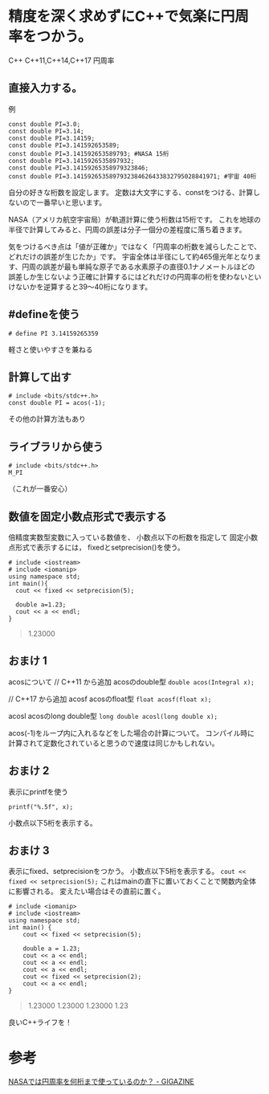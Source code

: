 <!--
title:   C++で気楽に円周率をつかう
tags:    C++,C++11,円周率,競技プログラミング
id:      9ee473a2ed126195cddd
private: false
-->
# 精度を深く求めずにC++で気楽に円周率をつかう。

C++
C++11,C++14,C++17
円周率


## 直接入力する。
例

```
const double PI=3.0;
const double PI=3.14;
const double PI=3.14159;
const double PI=3.141592653589;
const double PI=3.141592653589793; #NASA 15桁
const double PI=3.1415926535897932;
const double PI=3.14159265358979323846;
const double PI=3.1415926535897932384626433832795028841971; #宇宙 40桁

```

自分の好きな桁数を設定します。
定数は大文字にする、constをつける、計算しないので一番早いと思います。

NASA（アメリカ航空宇宙局）が軌道計算に使う桁数は15桁です。
これを地球の半径で計算してみると、円周の誤差は分子一個分の差程度に落ち着きます。

気をつけるべき点は「値が正確か」ではなく「円周率の桁数を減らしたことで、どれだけの誤差が生じたか」です。
宇宙全体は半径にして約465億光年となります、円周の誤差が最も単純な原子である水素原子の直径0.1ナノメートルほどの誤差しか生じないよう正確に計算するにはどれだけの円周率の桁を使わないといけないかを逆算すると39～40桁になります。

## #defineを使う

```
# define PI 3.14159265359

```

軽さと使いやすさを兼ねる

## 計算して出す

```
# include <bits/stdc++.h>
const double PI = acos(-1);

```

その他の計算方法もあり

## ライブラリから使う

```
# include <bits/stdc++.h>
M_PI

```

（これが一番安心）

## 数値を固定小数点形式で表示する

倍精度実数型変数に入っている数値を、
小数点以下の桁数を指定して
固定小数点形式で表示するには，
fixedとsetprecision()を使う。

```
# include <iostream>
# include <iomanip>
using namespace std;
int main(){
  cout << fixed << setprecision(5);

  double a=1.23;
  cout << a << endl;
}

```

> 1.23000

## おまけ 1

acosについて
// C++11 から追加
acosのdouble型
`double acos(Integral x);`

// C++17 から追加
acosf
acosのfloat型
`float acosf(float x);`

acosl
acosのlong double型
`long double acosl(long double x);`


acos(-1)をループ内に入れるなどをした場合の計算について。
コンパイル時に計算されて定数化されていると思うので速度は同じかもしれない。



## おまけ 2

表示にprintfを使う

```
printf("%.5f", x);
```

小数点以下5桁を表示する。



## おまけ 3

表示にfixed、setprecisionをつかう。
小数点以下5桁を表示する。
`cout << fixed << setprecision(5);`
これはmainの直下に置いておくことで関数内全体に影響される。
変えたい場合はその直前に置く。

```
# include <iomanip>
# include <iostream>
using namespace std;
int main() {
    cout << fixed << setprecision(5);

    double a = 1.23;
    cout << a << endl;
    cout << a << endl;
    cout << a << endl;
    cout << fixed << setprecision(2);
    cout << a << endl;
}

```

>1.23000
1.23000
1.23000
1.23

良いC++ライフを！

# 参考

[NASAでは円周率を何桁まで使っているのか？ - GIGAZINE](https://gigazine.net/news/20201004-nasa-pi-calculation/)

